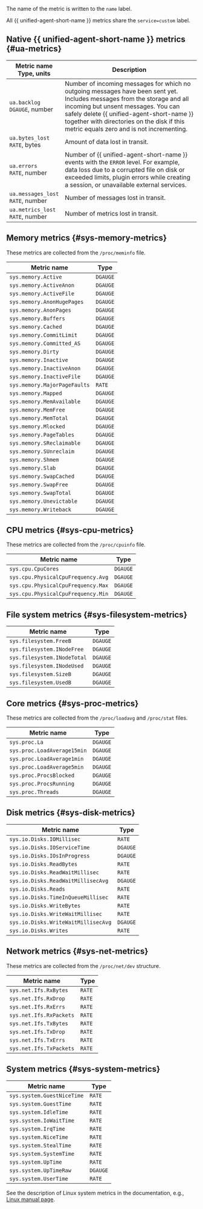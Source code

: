 The name of the metric is written to the `name` label.

All {{ unified-agent-short-name }} metrics share the `service=custom` label.

## Native {{ unified-agent-short-name }} metrics {#ua-metrics}

| Metric name<br>Type, units | Description |
| --- | --- |
| `ua.backlog`<br>`DGAUGE`, number | Number of incoming messages for which no outgoing messages have been sent yet. Includes messages from the storage and all incoming but unsent messages. You can safely delete {{ unified-agent-short-name }} together with directories on the disk if this metric equals zero and is not incrementing. |
| `ua.bytes_lost`<br>`RATE`, bytes | Amount of data lost in transit. |
| `ua.errors`<br>`RATE`, number | Number of {{ unified-agent-short-name }} events with the `ERROR` level. For example, data loss due to a corrupted file on disk or exceeded limits, plugin errors while creating a session, or unavailable external services. |
| `ua.messages_lost`<br>`RATE`, number | Number of messages lost in transit. |
| `ua.metrics_lost`<br>`RATE`, number | Number of metrics lost in transit. |

## Memory metrics {#sys-memory-metrics}

These metrics are collected from the `/proc/meminfo` file.

| Metric name | Type |
| --- | --- |
| `sys.memory.Active` | `DGAUGE` |
| `sys.memory.ActiveAnon` | `DGAUGE` |
| `sys.memory.ActiveFile` | `DGAUGE` |
| `sys.memory.AnonHugePages` | `DGAUGE` |
| `sys.memory.AnonPages` | `DGAUGE` |
| `sys.memory.Buffers` | `DGAUGE` |
| `sys.memory.Cached` | `DGAUGE` |
| `sys.memory.CommitLimit` | `DGAUGE` |
| `sys.memory.Committed_AS` | `DGAUGE` |
| `sys.memory.Dirty` | `DGAUGE` |
| `sys.memory.Inactive` | `DGAUGE` |
| `sys.memory.InactiveAnon` | `DGAUGE` |
| `sys.memory.InactiveFile` | `DGAUGE` |
| `sys.memory.MajorPageFaults` | `RATE` |
| `sys.memory.Mapped` | `DGAUGE` |
| `sys.memory.MemAvailable` | `DGAUGE` |
| `sys.memory.MemFree` | `DGAUGE` |
| `sys.memory.MemTotal` | `DGAUGE` |
| `sys.memory.Mlocked` | `DGAUGE` |
| `sys.memory.PageTables` | `DGAUGE` |
| `sys.memory.SReclaimable` | `DGAUGE` |
| `sys.memory.SUnreclaim` | `DGAUGE` |
| `sys.memory.Shmem` | `DGAUGE` |
| `sys.memory.Slab` | `DGAUGE` |
| `sys.memory.SwapCached` | `DGAUGE` |
| `sys.memory.SwapFree` | `DGAUGE` |
| `sys.memory.SwapTotal` | `DGAUGE` |
| `sys.memory.Unevictable` | `DGAUGE` |
| `sys.memory.Writeback` | `DGAUGE` |


## CPU metrics {#sys-cpu-metrics}

These metrics are collected from the `/proc/cpuinfo` file.

| Metric name | Type |
| --- | --- |
| `sys.cpu.CpuCores` | `DGAUGE` |
| `sys.cpu.PhysicalCpuFrequency.Avg` | `DGAUGE` |
| `sys.cpu.PhysicalCpuFrequency.Max` | `DGAUGE` |
| `sys.cpu.PhysicalCpuFrequency.Min` | `DGAUGE` |


## File system metrics {#sys-filesystem-metrics}

| Metric name | Type |
| --- | --- |
| `sys.filesystem.FreeB` | `DGAUGE` |
| `sys.filesystem.INodeFree` | `DGAUGE` |
| `sys.filesystem.INodeTotal` | `DGAUGE` |
| `sys.filesystem.INodeUsed` | `DGAUGE` |
| `sys.filesystem.SizeB` | `DGAUGE` |
| `sys.filesystem.UsedB` | `DGAUGE` |


## Core metrics {#sys-proc-metrics}

These metrics are collected from the `/proc/loadavg` and `/proc/stat` files.

| Metric name | Type |
| --- | --- |
| `sys.proc.La` | `DGAUGE` |
| `sys.proc.LoadAverage15min` | `DGAUGE` |
| `sys.proc.LoadAverage1min` | `DGAUGE` |
| `sys.proc.LoadAverage5min` | `DGAUGE` |
| `sys.proc.ProcsBlocked` | `DGAUGE` |
| `sys.proc.ProcsRunning` | `DGAUGE` |
| `sys.proc.Threads` | `DGAUGE` |

## Disk metrics {#sys-disk-metrics}

| Metric name | Type |
| --- | --- |
| `sys.io.Disks.IOMillisec` | `RATE` |
| `sys.io.Disks.IOServiceTime` | `DGAUGE` |
| `sys.io.Disks.IOsInProgress` | `DGAUGE` |
| `sys.io.Disks.ReadBytes` | `RATE` |
| `sys.io.Disks.ReadWaitMillisec` | `RATE` |
| `sys.io.Disks.ReadWaitMillisecAvg` | `DGAUGE` |
| `sys.io.Disks.Reads` | `RATE` |
| `sys.io.Disks.TimeInQueueMillisec` | `RATE` |
| `sys.io.Disks.WriteBytes` | `RATE` |
| `sys.io.Disks.WriteWaitMillisec` | `RATE` |
| `sys.io.Disks.WriteWaitMillisecAvg` | `DGAUGE` |
| `sys.io.Disks.Writes` | `RATE` |

## Network metrics {#sys-net-metrics}

These metrics are collected from the `/proc/net/dev` structure.

| Metric name | Type |
| --- | --- |
| `sys.net.Ifs.RxBytes` | `RATE` |
| `sys.net.Ifs.RxDrop` | `RATE` |
| `sys.net.Ifs.RxErrs` | `RATE` |
| `sys.net.Ifs.RxPackets` | `RATE` |
| `sys.net.Ifs.TxBytes` | `RATE` |
| `sys.net.Ifs.TxDrop` | `RATE` |
| `sys.net.Ifs.TxErrs` | `RATE` |
| `sys.net.Ifs.TxPackets` | `RATE` |


## System metrics {#sys-system-metrics}

| Metric name | Type |
| --- | --- |
| `sys.system.GuestNiceTime` | `RATE` |
| `sys.system.GuestTime` | `RATE` |
| `sys.system.IdleTime` | `RATE` |
| `sys.system.IoWaitTime` | `RATE` |
| `sys.system.IrqTime` | `RATE` |
| `sys.system.NiceTime` | `RATE` |
| `sys.system.StealTime` | `RATE` |
| `sys.system.SystemTime` | `RATE` |
| `sys.system.UpTime` | `RATE` |
| `sys.system.UpTimeRaw` | `DGAUGE` |
| `sys.system.UserTime` | `RATE` |

See the description of Linux system metrics in the documentation, e.g., [Linux manual page](https://man7.org/linux/man-pages/man5/proc.5.html).